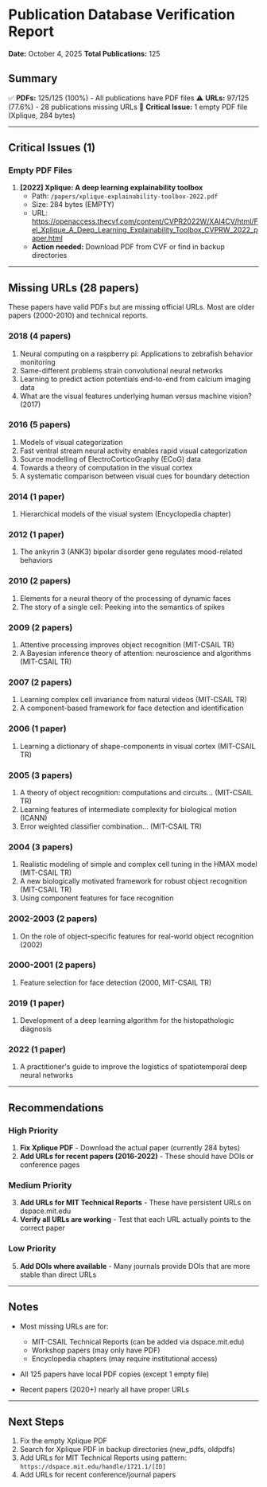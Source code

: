 # Publication Database Verification Report

**Date:** October 4, 2025
**Total Publications:** 125

## Summary

✅ **PDFs:** 125/125 (100%) - All publications have PDF files
⚠️  **URLs:** 97/125 (77.6%) - 28 publications missing URLs
🔴 **Critical Issue:** 1 empty PDF file (Xplique, 284 bytes)

---

## Critical Issues (1)

### Empty PDF Files

1. **[2022] Xplique: A deep learning explainability toolbox**
   - Path: `/papers/xplique-explainability-toolbox-2022.pdf`
   - Size: 284 bytes (EMPTY)
   - URL: https://openaccess.thecvf.com/content/CVPR2022W/XAI4CV/html/Fel_Xplique_A_Deep_Learning_Explainability_Toolbox_CVPRW_2022_paper.html
   - **Action needed:** Download PDF from CVF or find in backup directories

---

## Missing URLs (28 papers)

These papers have valid PDFs but are missing official URLs. Most are older papers (2000-2010) and technical reports.

### 2018 (4 papers)
1. Neural computing on a raspberry pi: Applications to zebrafish behavior monitoring
2. Same-different problems strain convolutional neural networks
3. Learning to predict action potentials end-to-end from calcium imaging data
4. What are the visual features underlying human versus machine vision? (2017)

### 2016 (5 papers)
1. Models of visual categorization
2. Fast ventral stream neural activity enables rapid visual categorization
3. Source modelling of ElectroCorticoGraphy (ECoG) data
4. Towards a theory of computation in the visual cortex
5. A systematic comparison between visual cues for boundary detection

### 2014 (1 paper)
1. Hierarchical models of the visual system (Encyclopedia chapter)

### 2012 (1 paper)
1. The ankyrin 3 (ANK3) bipolar disorder gene regulates mood-related behaviors

### 2010 (2 papers)
1. Elements for a neural theory of the processing of dynamic faces
2. The story of a single cell: Peeking into the semantics of spikes

### 2009 (2 papers)
1. Attentive processing improves object recognition (MIT-CSAIL TR)
2. A Bayesian inference theory of attention: neuroscience and algorithms (MIT-CSAIL TR)

### 2007 (2 papers)
1. Learning complex cell invariance from natural videos (MIT-CSAIL TR)
2. A component-based framework for face detection and identification

### 2006 (1 paper)
1. Learning a dictionary of shape-components in visual cortex (MIT-CSAIL TR)

### 2005 (3 papers)
1. A theory of object recognition: computations and circuits... (MIT-CSAIL TR)
2. Learning features of intermediate complexity for biological motion (ICANN)
3. Error weighted classifier combination... (MIT-CSAIL TR)

### 2004 (3 papers)
1. Realistic modeling of simple and complex cell tuning in the HMAX model (MIT-CSAIL TR)
2. A new biologically motivated framework for robust object recognition (MIT-CSAIL TR)
3. Using component features for face recognition

### 2002-2003 (2 papers)
1. On the role of object-specific features for real-world object recognition (2002)

### 2000-2001 (2 papers)
1. Feature selection for face detection (2000, MIT-CSAIL TR)

### 2019 (1 paper)
1. Development of a deep learning algorithm for the histopathologic diagnosis

### 2022 (1 paper)
1. A practitioner's guide to improve the logistics of spatiotemporal deep neural networks

---

## Recommendations

### High Priority
1. **Fix Xplique PDF** - Download the actual paper (currently 284 bytes)
2. **Add URLs for recent papers (2016-2022)** - These should have DOIs or conference pages

### Medium Priority
3. **Add URLs for MIT Technical Reports** - These have persistent URLs on dspace.mit.edu
4. **Verify all URLs are working** - Test that each URL actually points to the correct paper

### Low Priority
5. **Add DOIs where available** - Many journals provide DOIs that are more stable than direct URLs

---

## Notes

- Most missing URLs are for:
  - MIT-CSAIL Technical Reports (can be added via dspace.mit.edu)
  - Workshop papers (may only have PDF)
  - Encyclopedia chapters (may require institutional access)

- All 125 papers have local PDF copies (except 1 empty file)
- Recent papers (2020+) nearly all have proper URLs

---

## Next Steps

1. Fix the empty Xplique PDF
2. Search for Xplique PDF in backup directories (new_pdfs, oldpdfs)
3. Add URLs for MIT Technical Reports using pattern: `https://dspace.mit.edu/handle/1721.1/[ID]`
4. Add URLs for recent conference/journal papers
